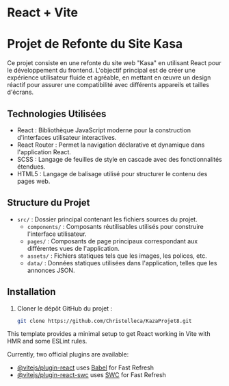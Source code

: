 # React + Vite

# Projet de Refonte du Site Kasa

Ce projet consiste en une refonte du site web "Kasa" en utilisant React pour le développement du frontend. L'objectif principal est de créer une expérience utilisateur fluide et agréable, en mettant en œuvre un design réactif pour assurer une compatibilité avec différents appareils et tailles d'écrans.

## Technologies Utilisées

-   React : Bibliothèque JavaScript moderne pour la construction d'interfaces utilisateur interactives.
-   React Router : Permet la navigation déclarative et dynamique dans l'application React.
-   SCSS : Langage de feuilles de style en cascade avec des fonctionnalités étendues.
-   HTML5 : Langage de balisage utilisé pour structurer le contenu des pages web.

## Structure du Projet

-   `src/` : Dossier principal contenant les fichiers sources du projet.
    -   `components/` : Composants réutilisables utilisés pour construire l'interface utilisateur.
    -   `pages/` : Composants de page principaux correspondant aux différentes vues de l'application.
    -   `assets/` : Fichiers statiques tels que les images, les polices, etc.
    -   `data/` : Données statiques utilisées dans l'application, telles que les annonces JSON.

## Installation

1. Cloner le dépôt GitHub du projet :
    ```bash
    git clone https://github.com/Christelleca/KazaProjet8.git
    ```

This template provides a minimal setup to get React working in Vite with HMR and some ESLint rules.

Currently, two official plugins are available:

-   [@vitejs/plugin-react](https://github.com/vitejs/vite-plugin-react/blob/main/packages/plugin-react/README.md) uses [Babel](https://babeljs.io/) for Fast Refresh
-   [@vitejs/plugin-react-swc](https://github.com/vitejs/vite-plugin-react-swc) uses [SWC](https://swc.rs/) for Fast Refresh
